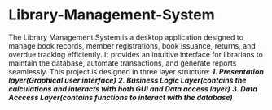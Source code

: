 # Library-Management-System
The Library Management System is a desktop application designed to manage book records, member registrations, book issuance, returns, and overdue tracking efficiently. It provides an intuitive interface for librarians to maintain the database, automate transactions, and generate reports seamlessly.
This project is designed in three layer structure:
***1. Presentation layer(Graphical user interface)***
***2. Business Logic Layer(contains the calculations and interacts with both GUI and Data access layer)***
***3. Data Acccess Layer(contains functions to interact with the database)***
